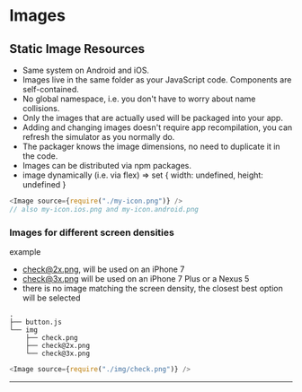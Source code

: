 # Images

## Static Image Resources

- Same system on Android and iOS.
- Images live in the same folder as your JavaScript code. Components are self-contained.
- No global namespace, i.e. you don't have to worry about name collisions.
- Only the images that are actually used will be packaged into your app.
- Adding and changing images doesn't require app recompilation, you can refresh the simulator as you normally do.
- The packager knows the image dimensions, no need to duplicate it in the code.
- Images can be distributed via npm packages.
- image dynamically (i.e. via flex) => set { width: undefined, height: undefined }

```js
<Image source={require("./my-icon.png")} />
// also my-icon.ios.png and my-icon.android.png
```

### Images for different screen densities

example

- check@2x.png, will be used on an iPhone 7
- check@3x.png will be used on an iPhone 7 Plus or a Nexus 5
- there is no image matching the screen density, the closest best option will be selected

```
.
├── button.js
└── img
    ├── check.png
    ├── check@2x.png
    └── check@3x.png
```

```js
<Image source={require("./img/check.png")} />
```

---
